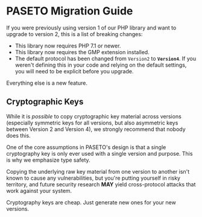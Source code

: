 # PASETO Migration Guide

If you were previously using version 1 of our PHP library and want to upgrade to
version 2, this is a list of breaking changes:

* This library now requires PHP 7.1 or newer.
* This library now requires the GMP extension installed.
* The default protocol has been changed from `Version2` to **`Version4`**.
  If you weren't defining this in your code and relying on the default settings,
  you will need to be explicit before you upgrade.

Everything else is a new feature.

## Cryptographic Keys

While it is *possible* to copy cryptographic key material across versions (especially
symmetric keys for all versions, but also asymmetric keys between Version 2 and
Version 4), we strongly recommend that nobody does this.

One of the core assumptions in PASETO's design is that a single cryptography key is
only ever used with a single version and purpose. This is why we emphasize type
safety.

Copying the underlying raw key material from one version to another isn't known to
cause any vulnerabilities, but you're putting yourself in risky territory, and
future security research **MAY** yield cross-protocol attacks that work against
your system. 

Cryptography keys are cheap. Just generate new ones for your new versions.
